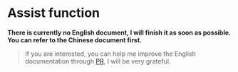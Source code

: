 # Assist function

**There is currently no English document, I will finish it as soon as possible. You can refer to the Chinese document first.**

> If you are interested, you can help me improve the English documentation through [PR](https://github.com/liuyib/hexo-theme-stun/pulls), I will be very grateful.
